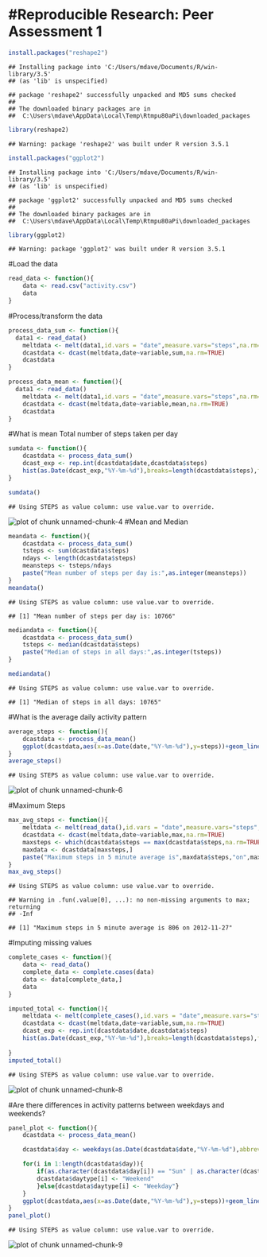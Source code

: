 #Reproducible Research: Peer Assessment 1
=========================================

```r
install.packages("reshape2")
```

```
## Installing package into 'C:/Users/mdave/Documents/R/win-library/3.5'
## (as 'lib' is unspecified)
```

```
## package 'reshape2' successfully unpacked and MD5 sums checked
## 
## The downloaded binary packages are in
## 	C:\Users\mdave\AppData\Local\Temp\Rtmpu80aPi\downloaded_packages
```

```r
library(reshape2)
```

```
## Warning: package 'reshape2' was built under R version 3.5.1
```

```r
install.packages("ggplot2")
```

```
## Installing package into 'C:/Users/mdave/Documents/R/win-library/3.5'
## (as 'lib' is unspecified)
```

```
## package 'ggplot2' successfully unpacked and MD5 sums checked
## 
## The downloaded binary packages are in
## 	C:\Users\mdave\AppData\Local\Temp\Rtmpu80aPi\downloaded_packages
```

```r
library(ggplot2)
```

```
## Warning: package 'ggplot2' was built under R version 3.5.1
```
#Load the data

```r
read_data <- function(){
	data <- read.csv("activity.csv")
	data
}
```
#Process/transform the data

```r
process_data_sum <- function(){
  data1 <- read_data()
	meltdata <- melt(data1,id.vars = "date",measure.vars="steps",na.rm=TRUE,value.name="STEPS")
	dcastdata <- dcast(meltdata,date~variable,sum,na.rm=TRUE)
	dcastdata
}

process_data_mean <- function(){
  data1 <- read_data()
	meltdata <- melt(data1,id.vars = "date",measure.vars="steps",na.rm=TRUE,value.name="STEPS")
	dcastdata <- dcast(meltdata,date~variable,mean,na.rm=TRUE)
	dcastdata
}
```
#What is mean Total number of steps taken per day

```r
sumdata <- function(){
	dcastdata <- process_data_sum()
	dcast_exp <- rep.int(dcastdata$date,dcastdata$steps)
	hist(as.Date(dcast_exp,"%Y-%m-%d"),breaks=length(dcastdata$steps),freq=TRUE,main="Total number of steps each day",xlab="Day",ylab="Number of Steps",col="blue")
}

sumdata()
```

```
## Using STEPS as value column: use value.var to override.
```

![plot of chunk unnamed-chunk-4](figure/unnamed-chunk-4-1.png)
#Mean and Median


```r
meandata <- function(){
	dcastdata <- process_data_sum()
	tsteps <- sum(dcastdata$steps)
	ndays <- length(dcastdata$steps)
	meansteps <- tsteps/ndays
	paste("Mean number of steps per day is:",as.integer(meansteps))
}
meandata()
```

```
## Using STEPS as value column: use value.var to override.
```

```
## [1] "Mean number of steps per day is: 10766"
```

```r
mediandata <- function(){
	dcastdata <- process_data_sum()
	tsteps <- median(dcastdata$steps)
	paste("Median of steps in all days:",as.integer(tsteps))
}

mediandata()
```

```
## Using STEPS as value column: use value.var to override.
```

```
## [1] "Median of steps in all days: 10765"
```
#What is the average daily activity pattern

```r
average_steps <- function(){
	dcastdata <- process_data_mean()
	ggplot(dcastdata,aes(x=as.Date(date,"%Y-%m-%d"),y=steps))+geom_line()+labs(title="Average Steps Taken Every 5 Minutes Each Day")+labs(y="Average Steps")+labs(x="Day")
}
average_steps()
```

```
## Using STEPS as value column: use value.var to override.
```

![plot of chunk unnamed-chunk-6](figure/unnamed-chunk-6-1.png)

#Maximum Steps

```r
max_avg_steps <- function(){
	meltdata <- melt(read_data(),id.vars = "date",measure.vars="steps",na.rm=TRUE,value.name="STEPS")
	dcastdata <- dcast(meltdata,date~variable,max,na.rm=TRUE)
	maxsteps <- which(dcastdata$steps == max(dcastdata$steps,na.rm=TRUE))
	maxdata <- dcastdata[maxsteps,]
	paste("Maximum steps in 5 minute average is",maxdata$steps,"on",maxdata$date)
}
max_avg_steps()
```

```
## Using STEPS as value column: use value.var to override.
```

```
## Warning in .fun(.value[0], ...): no non-missing arguments to max; returning
## -Inf
```

```
## [1] "Maximum steps in 5 minute average is 806 on 2012-11-27"
```
#Imputing missing values

```r
complete_cases <- function(){
	data <- read_data()
	complete_data <- complete.cases(data)
	data <- data[complete_data,]
	data
}

imputed_total <- function(){
	meltdata <- melt(complete_cases(),id.vars = "date",measure.vars="steps",na.rm=TRUE,value.name="STEPS")
	dcastdata <- dcast(meltdata,date~variable,sum,na.rm=TRUE)
	dcast_exp <- rep.int(dcastdata$date,dcastdata$steps)
	hist(as.Date(dcast_exp,"%Y-%m-%d"),breaks=length(dcastdata$steps),freq=TRUE,main="Total number of steps each day after removing missing data",xlab="Day",ylab="Number of Steps",col="red")
	
}
imputed_total()
```

```
## Using STEPS as value column: use value.var to override.
```

![plot of chunk unnamed-chunk-8](figure/unnamed-chunk-8-1.png)

#Are there differences in activity patterns between weekdays and weekends?

```r
panel_plot <- function(){
	dcastdata <- process_data_mean()

	dcastdata$day <- weekdays(as.Date(dcastdata$date,"%Y-%m-%d"),abbreviate=TRUE)

	for(i in 1:length(dcastdata$day)){
		if(as.character(dcastdata$day[i]) == "Sun" | as.character(dcastdata$day[i]) == "Sat"){
		dcastdata$daytype[i] <- "Weekend"
		}else{dcastdata$daytype[i] <- "Weekday"}
	}
	ggplot(dcastdata,aes(x=as.Date(date,"%Y-%m-%d"),y=steps))+geom_line()+labs(title="Average Steps Taken Every 5 Minutes Each Day")+labs(y="Average Steps")+labs(x="Day")+facet_wrap(.~daytype,nrow=2)
}
panel_plot()
```

```
## Using STEPS as value column: use value.var to override.
```

![plot of chunk unnamed-chunk-9](figure/unnamed-chunk-9-1.png)





